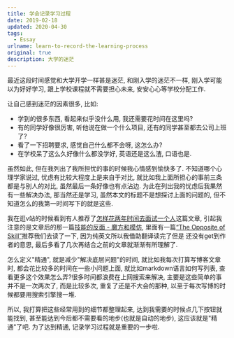 ```yaml
---
title: 学会记录学习过程
date: 2019-02-18
updated: 2020-04-30
tags:
  - Essay
urlname: learn-to-record-the-learning-process
original: true
description: 大学的迷茫
---
```

最近这段时间感觉和大学开学一样甚是迷茫, 和刚入学的迷茫不一样, 刚入学可能以为好好学习, 跟上学校课程就不需要担心未来, 安安心心等学校分配工作. 
<!--more-->
让自己感到迷茫的因素很多, 比如:
- 学到的很多东西, 看起来似乎没什么用, 我还需要花时间在这里吗?
- 有的同学好像很厉害, 听他说在做一个什么项目, 还有的同学甚至都去公司上班了?
- 看了一下招聘要求, 感觉自己什么都不会呀, 这怎么办?
- 在学校呆了这么久好像什么都没学好, 英语还是这么渣, 口语也是. 

虽然如此, 但在我列出了我所担忧的事的时候我心情感到愉快多了. 不知道哪个心理学家说过, 忧虑有比较大程度上是来自于对比, 就比如我上面所担心的事前三条都是与别人的对比, 虽然最后一条好像也有点沾边. 为此在列出我的忧虑后我果然有一些解决办法, 那当然还是学习, 虽然本文的标题不是想探讨上面的问题的, 但不知道怎么的我第一时间写下的就是这些. 

我在逛v站的时候看到有人推荐了[怎样花两年时间去面试一个人](http://mindhacks.cn/2011/11/04/how-to-interview-a-person-for-two-years/)这篇文章, 引起我注意的是文章后的那一篇[技能的反面 - 魔方和模仿](http://www.cnblogs.com/xinz/archive/2011/08/07/2129751.html), 里面有一篇[“The Opposite of Skill”](http://www.billbuxton.com/xc.html)推荐我们去读了一下, 因为纯英文所以我借助翻译读完了但是
还没有get到作者的意思, 最后多看了几次再结合之前的文章就渐渐有所理解了. 

怎么定义"精通", 就是减少"解决底层问题"的时间, 就比如我每次打算写博客文章时, 都会花比较多的时间在一些小问题上面, 就比如markdown语言如何写列表, 查看更多这个效果怎么弄?很多时间都浪费在上网搜索来解决, 主要是这些简单的事并不是一次两次了, 而是比较多次, 重复了还是不大会的那种, 以至于每次写博的时候都要用搜索引擎搜一堆. 

所以, 我打算把这些经常用到的细节都整理起来, 达到我需要的时候点几下按钮就能找到, 甚至能达到今后都不需要看的地步(也就是自动的地步), 这应该就是"精通"了吧. 为了达到精通, 记录学习过程就是重要的一步啦. 










